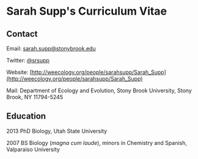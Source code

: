 Sarah Supp's Curriculum Vitae
========================

Contact
--------

Email: [sarah.supp@stonybrook.edu](mailto:sarah.supp@stonybrook.edu)

Twitter: [@srsupp](http://twitter.com/srsupp)

Website: [http://weecology.org/people/sarahsupp/Sarah_Supp](http://weecology.org/people/sarahsupp/Sarah_Supp)

Mail: Department of Ecology and Evolution, Stony Brook University, Stony Brook, NY 11794-5245


Education
---------
2013    PhD Biology, Utah State University

2007    BS Biology (*magna cum laude*), minors in Chemistry and Spanish, Valparaiso University
